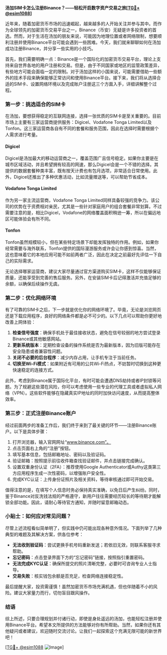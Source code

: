 **汤加SIM卡怎么注册Binance？——轻松开启数字资产交易之旅[[TG💪+ @esim1088](https://t.me/s/esim1088)]**

近年来，随着加密货币市场的迅速崛起，越来越多的人开始关注并参与其中。而作为全球领先的加密货币交易平台之一，Binance（币安）无疑是许多投资者的首选。然而，对于生活在汤加的朋友来说，可能因为地理位置或者网络限制，想要顺利注册并使用Binance平台可能会遇到一些困难。今天，我们就来聊聊如何在汤加成功注册Binance，并分享一些实用的小技巧。

首先，我们需要明确一点：Binance是一个国际化的加密货币交易平台，理论上支持来自世界各地的用户注册和交易。但是，由于不同国家或地区的监管政策差异，有些地方可能会面临一定的限制。对于汤加这样的小国来说，可能需要借助一些额外的技术手段来确保能够正常访问和使用Binance平台。接下来，我们将从选择合适的SIM卡、设置网络环境以及完成账户注册这三个方面入手，详细讲解整个过程。

### 第一步：挑选适合的SIM卡

在汤加，要想获得稳定的互联网连接，选择一张优质的SIM卡是至关重要的。目前市场上主要有三家运营商提供服务：Digicel、Vodafone Tonga Limited以及Tonfon。这三家运营商各自有不同的套餐和服务范围，因此在选择时需要根据个人需求进行考量。

#### Digicel
Digicel是汤加最大的移动运营商之一，覆盖范围广且信号稳定。如果你主要是在城市区域活动，并且希望拥有较高的网速，那么Digicel会是一个不错的选择。其提供的数据套餐种类丰富，既有按天计费也有包月选项，非常适合日常使用。此外，Digicel还推出了多种优惠活动，比如流量赠送等，可以帮助节省成本。

#### Vodafone Tonga Limited
作为另一家主流运营商，Vodafone Tonga Limited同样具备较强的竞争力。该公司的优势在于资费相对亲民，尤其是一些针对家庭用户的组合套餐非常划算。不过需要注意的是，相比Digicel，Vodafone的网络覆盖面积稍逊一筹，所以在偏远地区可能体验会有所不同。

#### Tonfon
Tonfon虽然规模较小，但在某些特定场景下却能发挥独特的作用。例如，如果你经常需要与海外联系，Tonfon提供的国际漫游服务或许会让你感到惊喜。当然，这也意味着它的本地应用可能不如前两者广泛，因此在决定之前最好先评估一下自己的实际需求。

无论选择哪家运营商，建议大家尽量通过官方渠道购买SIM卡，这样不仅能够保证质量，还能享受到完善的售后服务。另外，在安装SIM卡后记得激活并充值足够的余额，以确保后续操作无虞。

### 第二步：优化网络环境

有了可靠的SIM卡之后，下一步就是优化你的网络环境了。毕竟，无论是浏览网页还是下载应用程序，良好的网络条件都是必不可少的。以下几点可以帮助你更好地改善上网体验：

1. **检查信号强度**：确保手机处于最佳接收状态，避免在信号较弱的地方尝试登录Binance或其他敏感网站。
2. **更新系统版本**：定期检查设备的操作系统是否为最新版本，因为旧版可能存在安全隐患或者兼容性问题。
3. **关闭不必要的后台程序**：减少内存占用，让手机专注于当前任务。
4. **切换至Wi-Fi模式**：如果附近有可用的公共Wi-Fi热点，不妨暂时切换到这种更快速稳定的连接方式。

此外，考虑到Binance属于国际化平台，有时可能会遭遇DNS劫持或者IP封锁等问题。为了规避这些潜在风险，你可以考虑使用一些专业的代理工具或者虚拟私人网络（VPN）。这些软件能够在隐藏真实IP地址的同时加快访问速度，从而提高整体效率。

### 第三步：正式注册Binance账户

经过前面两步的准备工作后，我们终于来到了最关键的环节——注册Binance账户。以下是具体步骤：

1. 打开浏览器，输入官网网址“www.binance.com”。
2. 点击页面右上角的“注册”按钮。
3. 填写基本信息，包括邮箱地址、密码以及验证码。
4. 验证邮箱：按照提示前往收件箱查找验证邮件，并点击链接完成确认。
5. 设置双重身份认证（2FA）：推荐使用Google Authenticator或Authy这类第三方应用程序生成一次性密码，以增强账户安全性。
6. 完成KYC认证：上传身份证照片及相关资料，等待审核通过即可开始交易。

值得注意的是，在填写个人信息时务必保持真实准确，以免日后产生纠纷。同时，鉴于Binance对反洗钱法规的严格遵守，新用户往往需要经历较长的等待期才能解锁全部功能。因此，请耐心等待官方通知，并随时留意邮箱动态。

### 小贴士：如何应对常见问题？

尽管上述流程看似简单明了，但实践中仍可能出现各种意外情况。下面列举了几种典型的难题及其解决方案，供各位参考：

- **无法收到验证码**：尝试更换手机号码重新发送；若依旧无效，则联系客服寻求帮助。
- **忘记密码**：点击登录界面下方的“忘记密码”链接，按照指引重置密码。
- **无法完成KYC认证**：确保所提交的照片清晰完整，必要时可咨询专业人士指导。
- **交易失败**：核实钱包余额是否充足，检查网络连接稳定性。

最后提醒大家，投资需谨慎！虽然加密货币市场充满机遇，但也伴随着不小的风险。建议大家量力而行，切勿盲目跟风操作。

### 结语

综上所述，只要合理规划并付诸行动，即使是身处遥远的汤加，也能轻松注册并使用Binance平台。希望本文所提供的方法能够对你有所帮助。当然，如果你还有其他疑问或者建议，欢迎随时交流讨论。让我们一起探索这个充满无限可能的新世界吧！

[[TG💪+ @esim1088](https://t.me/s/esim1088) ![Image](https://i.postimg.cc/4NQfJmqS/Snipaste-2025-05-13-00-14-12.png)]